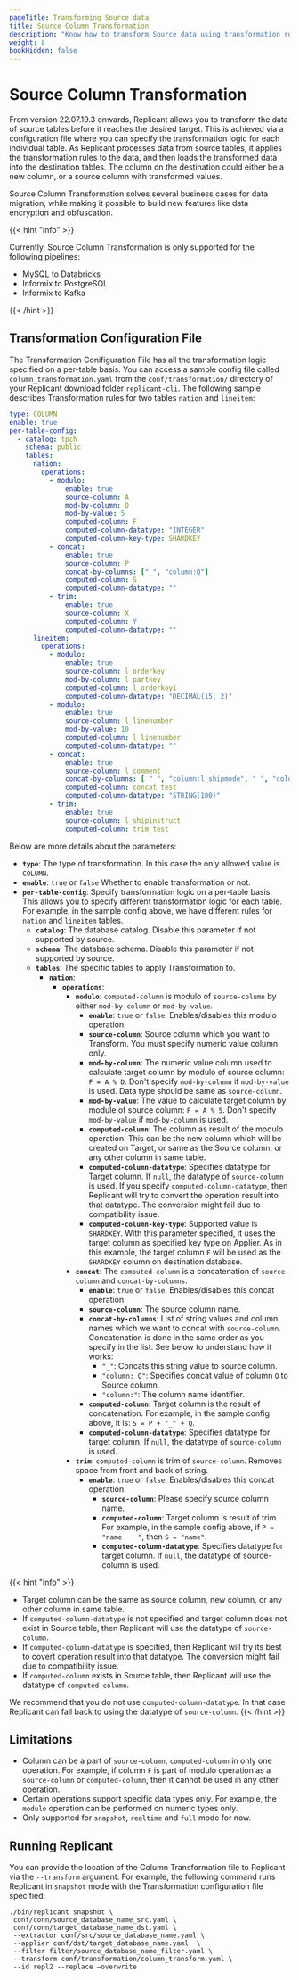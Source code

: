 ```yaml
---
pageTitle: Transforming Source data  
title: Source Column Transformation
description: "Know how to transform Source data using transformation rules in a configuration file."
weight: 8
bookHidden: false
---
```


# Source Column Transformation
From version 22.07.19.3 onwards, Replicant allows you to transform the data of source tables before it reaches the desired target. This is achieved via a configuration file where you can specify the transformation logic for each individual table. As Replicant processes data from source tables, it applies the transformation rules to the data, and then loads the transformed data into the destination tables. The column on the destination could either be a new column, or a source column with transformed values.

Source Column Transformation solves several business cases for data migration, while making it possible to build new features like data encryption and obfuscation.

{{< hint "info" >}}

Currently, Source Column Transformation is only supported for the following pipelines:

- MySQL to Databricks
- Informix to PostgreSQL
- Informix to Kafka
  
{{< /hint >}}

## Transformation Configuration File

The Transformation Conifiguration File has all the transformation logic specified on a per-table basis. You can access a sample config file called `column_transformation.yaml` from the `conf/transformation/` directory of your Replicant download folder `replicant-cli`. The following sample describes Transformation rules for two tables `nation` and `lineitem`:

```YAML
type: COLUMN
enable: true
per-table-config:
  - catalog: tpch                                    
    schema: public                                   
    tables:
      nation:
        operations:
          - modulo:                                  
              enable: true                           
              source-column: A                       
              mod-by-column: D                       
              mod-by-value: 5                        
              computed-column: F                       
              computed-column-datatype: "INTEGER"      
              computed-column-key-type: SHARDKEY                        
          - concat:                                  
              enable: true                            
              source-column: P                        
              concat-by-columns: ["_", "column:Q"]   
              computed-column: S                       
              computed-column-datatype: ""             
          - trim:                                    
              enable: true                            
              source-column: X                        
              computed-column: Y                       
              computed-column-datatype: ""            
      lineitem:
        operations:
          - modulo:
              enable: true
              source-column: l_orderkey
              mod-by-column: l_partkey
              computed-column: l_orderkey1
              computed-column-datatype: "DECIMAL(15, 2)"
          - modulo:
              enable: true
              source-column: l_linenumber
              mod-by-value: 10
              computed-column: l_linenumber
              computed-column-datatype: ""
          - concat:
              enable: true
              source-column: l_comment
              concat-by-columns: [ " ", "column:l_shipmode", " ", "column:l_linestatus", " " ]
              computed-column: concat_test
              computed-column-datatype: "STRING(100)"
          - trim:
              enable: true
              source-column: l_shipinstruct
              computed-column: trim_test
```

Below are more details about the parameters:

- **`type`**: The type of transformation. In this case the only allowed value is `COLUMN`.
- **`enable`**: `true` or `false` Whether to enable transformation or not.
- **`per-table-config`**: Specify transformation logic on a per-table basis. This allows you to specify different transformation logic for each table. For example, in the sample config above, we have different rules for `nation` and `lineitem` tables.
  - **`catalog`**: The database catalog. Disable this parameter if not supported by source.
  - **`schema`**: The database schema. Disable this parameter if not supported by source.
  - **`tables`**: The specific tables to apply Transformation to.
    - **`nation`**: 
      - **`operations`**:
        - **`modulo`**: `computed-column` is modulo of `source-column` by either `mod-by-column` or `mod-by-value`.
          - **`enable`**: `true` or `false`. Enables/disables this modulo operation.
          - **`source-column`**: Source column which you want to Transform. You must specify numeric value column only.
          - **`mod-by-column`**: The numeric value column used to calculate target column by modulo of source column: `F = A % D`. Don't specify `mod-by-column` if `mod-by-value` is used. Data type should be same as `source-column`.
          - **`mod-by-value`**: The value to calculate target column by module of source column: `F = A % 5`. Don't specify `mod-by-value` if `mod-by-column` is used.
          - **`computed-column`**: The column as result of the modulo operation. This can be the new column which will be created on Target, or same as the Source column, or any other column in same table.
          - **`computed-column-datatype`**: Specifies datatype for Target column. If `null`, the datatype of `source-column` is used. If you specify `computed-column-datatype`, then Replicant will try to convert the operation result into that datatype. The conversion might fail due to compatibility issue.
          - **`computed-column-key-type`**: Supported value is `SHARDKEY`. With this parameter specified, it uses the target column as specified key type on Applier. As in this example, the target column `F` will be used as the `SHARDKEY` column on destination database.
        - **`concat`**: The `computed-column` is a concatenation of `source-column` and `concat-by-columns`.
          - **`enable`**: `true` or `false`. Enables/disables this concat operation.
          - **`source-column`**: The source column name.
          - **`concat-by-columns`**: List of string values and column names which we want to concat with `source-column`. Concatenation is done in the same order as you specify in the list. See below to understand how it works:
            - `"_"`: Concats this string value to source column. 
            - `"column: Q"`: Specifies concat value of column `Q` to Source column. 
            - `"column:"`: The column name identifier. 
          - **`computed-column`**: Target column is the result of concatenation. For example, in the sample config above, it is: `S = P + "_" + Q`.
          - **`computed-column-datatype`**: Specifies datatype for target column. If `null`, the datatype of `source-column` is used.
        - **`trim`**: `computed-column` is trim of `source-column`. Removes space from front and back of string.
          - **`enable`**: `true` or `false`. Enables/disables this concat operation.
              - **`source-column`**: Please specify source column name.
              - **`computed-column`**: Target column is result of trim. For example,  in the sample config above, if `P = "name    "`, then `S = "name"`.
              - **`computed-column-datatype`**: Specifies datatype for target column. If `null`, the datatype of source-column is used.

{{< hint "info" >}}
- Target column can be the same as source column, new column, or any other column in same table.
- If `computed-column-datatype` is not specified and target column does not exist in Source table, then Replicant will use the datatype of `source-column`.
- If `computed-column-datatype` is specified, then Replicant will try its best to covert operation result into that datatype. The conversion might fail due to compatibility issue.
- If `computed-column` exists in Source table, then Replicant will use the datatype of `computed-column`.

We recommend that you do not use `computed-column-datatype`. In that case Replicant can fall back to using the datatype of `source-column`.
{{< /hint >}}

## Limitations

- Column can be a part of `source-column`, `computed-column` in only one operation. For example, if column `F` is part of modulo operation as a `source-column` or `computed-column`, then it cannot be used in any other operation.
- Certain operations support specific data types only. For example, the `modulo` operation can be performed on numeric types only.
- Only supported for `snapshot`, `realtime` and `full` mode for now.

## Running Replicant

You can provide the location of the Column Transformation file to Replicant via the `--transform` argument. For example, the following command runs Replicant in `snapshot` mode with the Transformation configuration file specified:

```shell
./bin/replicant snapshot \
 conf/conn/source_database_name_src.yaml \
 conf/conn/target_database_name_dst.yaml \
 --extractor conf/src/source_database_name.yaml \
 --applier conf/dst/target_database_name.yaml  \
 --filter filter/source_database_name_filter.yaml \
 --transform conf/transformation/column_transform.yaml \
 --id repl2 --replace –overwrite
```